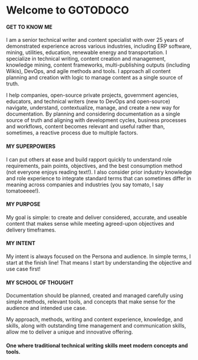 # Welcome to GOTODOCO 

#### GET TO KNOW ME
I am a senior technical writer and content specialist with over 25 years of demonstrated experience across various industries, including ERP software, mining, utilities, education, renewable energy and transportation. I specialize in technical writing, content creation and management, knowledge mining, content frameworks, multi-publishing outputs (including Wikis), DevOps, and agile methods and tools. I approach all content planning and creation with logic to manage content as a single source of truth.

I help companies, open-source private projects, government agencies, educators, and technical writers (new to DevOps and open-source) navigate, understand, contextualize, manage, and create a new way for documentation. By planning and considering documentation as a single source of truth and aligning with development cycles, business processes and workflows, content becomes relevant and useful rather than, sometimes, a reactive process due to multiple factors. 

#### MY SUPERPOWERS

I can put others at ease and build rapport quickly to understand role requirements, pain points, objectives, and the best consumption method (not everyone enjoys reading text!). I also consider prior industry knowledge and role experience to integrate standard terms that can sometimes differ in meaning across companies and industries (you say tomato, I say tomatoeeee!). 

#### MY PURPOSE
My goal is simple: to create and deliver considered, accurate, and useable content that makes sense while meeting agreed-upon objectives and delivery timeframes.

#### MY INTENT
My intent is always focused on the Persona and audience. In simple terms, I start at the finish line! That means I start by understanding the objective and use case first!

#### MY SCHOOL OF THOUGHT
Documentation should be planned, created and managed carefully using simple methods, relevant tools, and concepts that make sense for the audience and intended use case.

My approach, methods, writing and content experience, knowledge, and skills, along with outstanding time management and communication skills, allow me to deliver a unique and innovative offering.

#### One where traditional technical writing skills meet modern concepts and tools.


